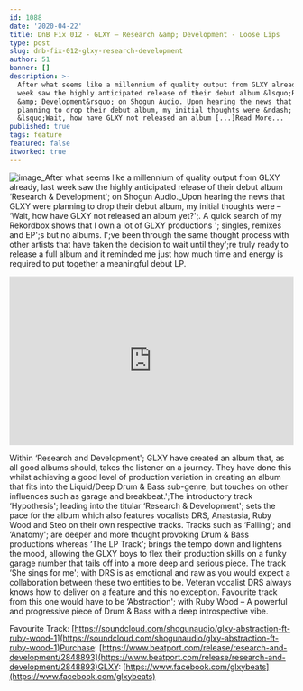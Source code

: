 ```yaml
---
id: 1088
date: '2020-04-22'
title: DnB Fix 012 - GLXY – Research &amp; Development - Loose Lips
type: post
slug: dnb-fix-012-glxy-research-development
author: 51
banner: []
description: >-
  After what seems like a millennium of quality output from GLXY already, last
  week saw the highly anticipated release of their debut album &lsquo;Research
  &amp; Development&rsquo; on Shogun Audio. Upon hearing the news that GLXY were
  planning to drop their debut album, my initial thoughts were &ndash;
  &lsquo;Wait, how have GLXY not released an album [...]Read More...
published: true
tags: feature
featured: false
itworked: true
---
```

![image](../undefined)_After what seems like a millennium of quality output from GLXY already, last week saw the highly anticipated release of their debut album ‘Research & Development'; on Shogun Audio._Upon hearing the news that GLXY were planning to drop their debut album, my initial thoughts were – ‘Wait, how have GLXY not released an album yet?';. A quick search of my Rekordbox shows that I own a lot of GLXY productions '; singles, remixes and EP';s but no albums. I';ve been through the same thought process with other artists that have taken the decision to wait until they';re truly ready to release a full album and it reminded me just how much time and energy is required to put together a meaningful debut LP.

<iframe width='100%' height='300' scrolling='no' frameborder='no' allow='autoplay' src='https://w.soundcloud.com/player/?url=https%3A//api.soundcloud.com/playlists/1034296951&color=%23ff5500&auto_play=false&hide_related=false&show_comments=true&show_user=true&show_reposts=false&show_teaser=true&visual=true'></iframe>

Within ‘Research and Development'; GLXY have created an album that, as all good albums should, takes the listener on a journey. They have done this whilst achieving a good level of production variation in creating an album that fits into the Liquid/Deep Drum & Bass sub-genre, but touches on other influences such as garage and breakbeat.';The introductory track ‘Hypothesis'; leading into the titular ‘Research & Development'; sets the pace for the album which also features vocalists DRS, Anastasia, Ruby Wood and Steo on their own respective tracks. Tracks such as ‘Falling'; and ‘Anatomy'; are deeper and more thought provoking Drum & Bass productions whereas ‘The LP Track'; brings the tempo down and lightens the mood, allowing the GLXY boys to flex their production skills on a funky garage number that tails off into a more deep and serious piece. The track ‘She sings for me'; with DRS is as emotional and raw as you would expect a collaboration between these two entities to be. Veteran vocalist DRS always knows how to deliver on a feature and this no exception. Favourite track from this one would have to be ‘Abstraction'; with Ruby Wood – A powerful and progressive piece of Drum & Bass with a deep introspective vibe.

Favourite Track: [https://soundcloud.com/shogunaudio/glxy-abstraction-ft-ruby-wood-1](https://soundcloud.com/shogunaudio/glxy-abstraction-ft-ruby-wood-1)Purchase: [https://www.beatport.com/release/research-and-development/2848893](https://www.beatport.com/release/research-and-development/2848893)GLXY: [https://www.facebook.com/glxybeats](https://www.facebook.com/glxybeats)